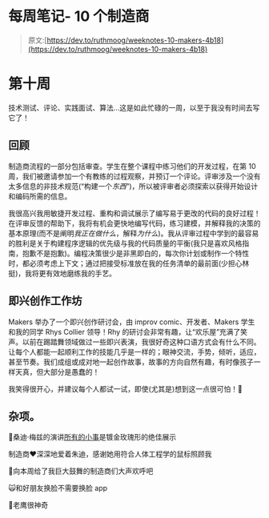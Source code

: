# 每周笔记- 10 个制造商

> 原文:[https://dev.to/ruthmoog/weeknotes-10-makers-4b18](https://dev.to/ruthmoog/weeknotes-10-makers-4b18)

# [](#week-10)第十周

技术测试、评论、实践面试、算法...这是如此忙碌的一周，以至于我没有时间去写它了！

## [](#review)回顾

制造商流程的一部分包括审查。学生在整个课程中练习他们的开发过程，在第 10 周，我们被邀请参加一个有教练的过程观察，并预订一个评论。评审涉及一个没有太多信息的非技术规范(“构建一个*东西*”)，所以被评审者必须探索以获得开始设计和编码所需的信息。

我很高兴我用敏捷开发过程、重构和调试展示了编写易于更改的代码的良好过程！在评审反馈的帮助下，我将有机会更快地编写代码，练习建模，并解释我的决策的基本原理(而不是阐明*我正在做什么*，解释*为什么*)。我从评审过程中学到的最容易的胜利是关于构建程序逻辑的优先级与我的代码质量的平衡(我只是喜欢风格指南，抱歉不是抱歉)。编程决策很少是非黑即白的，每次你计划或制作一个特性时，都必须考虑上下文；通过把接受标准放在我的任务清单的最前面(少担心林挺)，我将更有效地磨练我的手艺。

## [](#improvisation-workshop)即兴创作工作坊

Makers 举办了一个即兴创作研讨会，由 improv comic、开发者、Makers 学生和我的同学 Rhys Collier 领导！Rhy 的研讨会非常有趣，让“欢乐屋”充满了笑声。以前在踢踏舞领域做过一些即兴表演，我很好奇这种口语方式会有什么不同。让每个人都能一起顺利工作的技能几乎是一样的；眼神交流，手势，倾听，适应，甚至节奏。我们成组或成对地一起创作故事，故事的方向自然有趣，有时像孩子一样天真，但大部分是愚蠢的！

我笑得很开心，并建议每个人都试一试，即使(尤其是)想到这一点很可怕！🦄

## [](#misc)杂项。

🌹桑迪·梅兹的演讲[所有的小事](https://www.youtube.com/watch?v=8bZh5LMaSmE)是镀金玫瑰形的绝佳展示

制造商❤️深深地爱着朱迪，感谢她用符合人体工程学的鼠标照顾我

🙌向本周给了我巨大鼓舞的制造商们大声欢呼吧

🙀和好朋友换脸不需要换脸 app

🦅老鹰很神奇